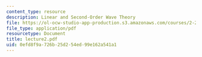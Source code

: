 ```yaml
---
content_type: resource
description: Linear and Second-Order Wave Theory
file: https://ol-ocw-studio-app-production.s3.amazonaws.com/courses/2-24-ocean-wave-interaction-with-ships-and-offshore-energy-systems-13-022-spring-2002/0efd8f9a726b25d254ed99e162a541a1_lecture2.pdf
file_type: application/pdf
resourcetype: Document
title: lecture2.pdf
uid: 0efd8f9a-726b-25d2-54ed-99e162a541a1
---
```


